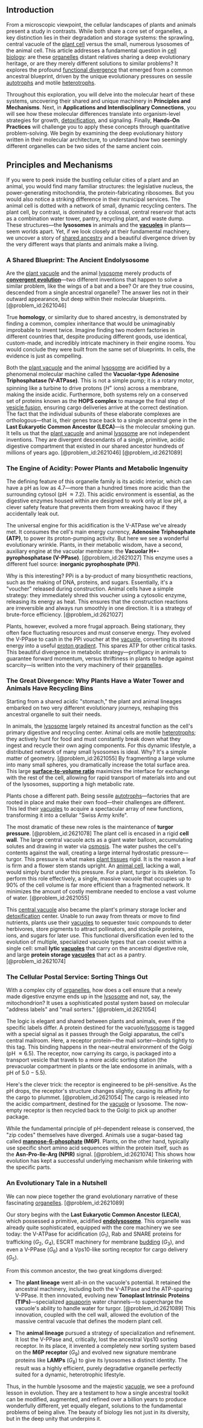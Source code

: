 ## Introduction
From a microscopic viewpoint, the cellular landscapes of plants and animals present a study in contrasts. While both share a core set of organelles, a key distinction lies in their degradation and storage systems: the sprawling, central vacuole of the [plant cell](@article_id:274736) versus the small, numerous lysosomes of the animal cell. This article addresses a fundamental question in [cell biology](@article_id:143124): are these [organelles](@article_id:154076) distant relatives sharing a deep evolutionary heritage, or are they merely different solutions to similar problems? It explores the profound [functional divergence](@article_id:170574) that emerged from a common ancestral blueprint, driven by the unique evolutionary pressures on sessile [autotrophs](@article_id:194582) and motile [heterotrophs](@article_id:195131).

Throughout this exploration, you will delve into the molecular heart of these systems, uncovering their shared and unique machinery in **Principles and Mechanisms**. Next, in **Applications and Interdisciplinary Connections**, you will see how these molecular differences translate into organism-level strategies for growth, [detoxification](@article_id:169967), and signaling. Finally, **Hands-On Practices** will challenge you to apply these concepts through quantitative problem-solving. We begin by examining the deep evolutionary history written in their molecular architecture, to understand how two seemingly different organelles can be two sides of the same ancient coin.

## Principles and Mechanisms

If you were to peek inside the bustling cellular cities of a plant and an animal, you would find many familiar structures: the legislative nucleus, the power-generating mitochondria, the protein-fabricating ribosomes. But you would also notice a striking difference in their municipal services. The animal cell is dotted with a network of small, dynamic recycling centers. The plant cell, by contrast, is dominated by a colossal, central reservoir that acts as a combination water tower, pantry, recycling plant, and waste dump. These structures—the **lysosomes** in animals and the **[vacuoles](@article_id:195399)** in plants—seem worlds apart. Yet, if we look closely at their fundamental machinery, we uncover a story of [shared ancestry](@article_id:175425) and a beautiful divergence driven by the very different ways that plants and animals make a living.

### A Shared Blueprint: The Ancient Endolysosome

Are the [plant vacuole](@article_id:172173) and the animal [lysosome](@article_id:174405) merely products of **[convergent evolution](@article_id:142947)**—two different inventions that happen to solve a similar problem, like the wings of a bat and a bee? Or are they true cousins, descended from a single ancestral organelle? The answer lies not in their outward appearance, but deep within their molecular blueprints. [@problem_id:2621046]

True **homology**, or similarity due to shared ancestry, is demonstrated by finding a common, complex inheritance that would be unimaginably improbable to invent twice. Imagine finding two modern factories in different countries that, despite producing different goods, use identical, custom-made, and incredibly intricate machinery in their engine rooms. You would conclude they were built from the same set of blueprints. In cells, the evidence is just as compelling.

Both the [plant vacuole](@article_id:172173) and the animal [lysosome](@article_id:174405) are acidified by a phenomenal molecular machine called the **Vacuolar-type Adenosine Triphosphatase (V-ATPase)**. This is not a simple pump; it is a rotary motor, spinning like a turbine to drive protons ($H^+$ ions) across a membrane, making the inside acidic. Furthermore, both systems rely on a conserved set of proteins known as the **HOPS complex** to manage the final step of [vesicle fusion](@article_id:162738), ensuring cargo deliveries arrive at the correct destination. The fact that the individual subunits of these elaborate complexes are orthologous—that is, their genes trace back to a single ancestral gene in the **Last Eukaryotic Common Ancestor (LECA)**—is the molecular smoking gun. It tells us that the [plant vacuole](@article_id:172173) and animal [lysosome](@article_id:174405) are not independent inventions. They are divergent descendants of a single, primitive, acidic digestive compartment that existed in our shared ancestor hundreds of millions of years ago. [@problem_id:2621046] [@problem_id:2621089]

### The Engine of Acidity: Power Plants and Metabolic Ingenuity

The defining feature of this organelle family is its acidic interior, which can have a pH as low as $4.7$—more than a hundred times more acidic than the surrounding cytosol (pH $\approx 7.2$). This acidic environment is essential, as the digestive enzymes housed within are designed to work only at low pH, a clever safety feature that prevents them from wreaking havoc if they accidentally leak out.

The universal engine for this acidification is the V-ATPase we've already met. It consumes the cell's main energy currency, **Adenosine Triphosphate (ATP)**, to power its proton-pumping activity. But here we see a wonderful evolutionary wrinkle. Plants, in their metabolic wisdom, have a second, auxiliary engine at the vacuolar membrane: the **Vacuolar H+-pyrophosphatase (V-PPase)**. [@problem_id:2621027] This enzyme uses a different fuel source: **inorganic pyrophosphate (PPi)**.

Why is this interesting? PPi is a by-product of many biosynthetic reactions, such as the making of DNA, proteins, and sugars. Essentially, it's a "voucher" released during construction. Animal cells have a simple strategy: they immediately shred this voucher using a cytosolic enzyme, releasing its energy as heat. This ensures that the construction reactions are irreversible and always run smoothly in one direction. It is a strategy of brute-force efficiency. [@problem_id:2621027]

Plants, however, evolved a more frugal approach. Being stationary, they often face fluctuating resources and must conserve energy. They evolved the V-PPase to cash in the PPi voucher at the [vacuole](@article_id:147175), converting its stored energy into a useful [proton gradient](@article_id:154261). This spares ATP for other critical tasks. This beautiful divergence in metabolic strategy—profligacy in animals to guarantee forward momentum, versus thriftiness in plants to hedge against scarcity—is written into the very machinery of their [organelles](@article_id:154076).

### The Great Divergence: Why Plants Have a Water Tower and Animals Have Recycling Bins

Starting from a shared acidic "stomach," the plant and animal lineages embarked on two very different evolutionary journeys, reshaping this ancestral organelle to suit their needs.

In animals, the [lysosome](@article_id:174405) largely retained its ancestral function as the cell's primary digestive and recycling center. Animal cells are motile [heterotrophs](@article_id:195131); they actively hunt for food and must constantly break down what they ingest and recycle their own aging components. For this dynamic lifestyle, a distributed network of many small lysosomes is ideal. Why? It's a simple matter of geometry. [@problem_id:2621055] By fragmenting a large volume into many small spheres, you dramatically increase the total surface area. This large **[surface-to-volume ratio](@article_id:176983)** maximizes the interface for exchange with the rest of the cell, allowing for rapid transport of materials into and out of the lysosomes, supporting a high metabolic rate.

Plants chose a different path. Being sessile [autotrophs](@article_id:194582)—factories that are rooted in place and make their own food—their challenges are different. This led their [vacuoles](@article_id:195399) to acquire a spectacular array of new functions, transforming it into a cellular "Swiss Army knife".

The most dramatic of these new roles is the maintenance of **turgor pressure**. [@problem_id:2621078] The plant cell is encased in a rigid **cell wall**. The large central vacuole acts as a giant water balloon, accumulating solutes and drawing in water via [osmosis](@article_id:141712). The water pushes the cell's contents against the wall, creating a large internal hydrostatic pressure—turgor. This pressure is what makes [plant tissues](@article_id:145778) rigid. It is the reason a leaf is firm and a flower stem stands upright. An [animal cell](@article_id:265068), lacking a wall, would simply burst under this pressure. For a plant, turgor is its skeleton. To perform this role effectively, a single, massive vacuole that occupies up to $90\%$ of the cell volume is far more efficient than a fragmented network. It minimizes the amount of costly membrane needed to enclose a vast volume of water. [@problem_id:2621055]

This [central vacuole](@article_id:139058) also became the plant's primary storage locker and [detoxification](@article_id:169967) center. Unable to run away from threats or move to find nutrients, plants use their [vacuoles](@article_id:195399) to sequester toxic compounds to deter herbivores, store pigments to attract pollinators, and stockpile proteins, ions, and sugars for later use. This functional diversification even led to the evolution of multiple, specialized vacuole types that can coexist within a single cell: small **lytic [vacuoles](@article_id:195399)** that carry on the ancestral digestive role, and large **protein storage [vacuoles](@article_id:195399)** that act as a pantry. [@problem_id:2621074]

### The Cellular Postal Service: Sorting Things Out

With a complex city of [organelles](@article_id:154076), how does a cell ensure that a newly made digestive enzyme ends up in the [lysosome](@article_id:174405) and not, say, the mitochondrion? It uses a sophisticated postal system based on molecular "address labels" and "mail sorters." [@problem_id:2621054]

The logic is elegant and shared between plants and animals, even if the specific labels differ. A protein destined for the vacuole/[lysosome](@article_id:174405) is tagged with a special signal as it passes through the Golgi apparatus, the cell's central mailroom. Here, a receptor protein—the mail sorter—binds tightly to this tag. This binding happens in the near-neutral environment of the Golgi (pH $\approx 6.5$). The receptor, now carrying its cargo, is packaged into a transport vesicle that travels to a more acidic sorting station (the prevacuolar compartment in plants or the late endosome in animals, with a pH of $5.0-5.5$).

Here's the clever trick: the receptor is engineered to be pH-sensitive. As the pH drops, the receptor's structure changes slightly, causing its affinity for the cargo to plummet. [@problem_id:2621054] The cargo is released into the acidic compartment, destined for the [vacuole](@article_id:147175) or lysosome. The now-empty receptor is then recycled back to the Golgi to pick up another package.

While the fundamental principle of pH-dependent release is conserved, the "zip codes" themselves have diverged. Animals use a sugar-based tag called **[mannose-6-phosphate](@article_id:146314) (M6P)**. Plants, on the other hand, typically use specific short amino acid sequences within the protein itself, such as the **Asn-Pro-Ile-Arg (NPIR)** signal. [@problem_id:2621074] This shows how evolution has kept a successful underlying mechanism while tinkering with the specific parts.

### An Evolutionary Tale in a Nutshell

We can now piece together the grand evolutionary narrative of these fascinating [organelles](@article_id:154076). [@problem_id:2621089]

Our story begins with the **Last Eukaryotic Common Ancestor (LECA)**, which possessed a primitive, acidified **[endolysosome](@article_id:163491)**. This organelle was already quite sophisticated, equipped with the core machinery we see today: the V-ATPase for acidification ($G_1$), Rab and SNARE proteins for trafficking ($G_2$, $G_4$), ESCRT machinery for membrane [budding](@article_id:261617) ($G_3$), and even a V-PPase ($G_6$) and a Vps10-like sorting receptor for cargo delivery ($G_5$).

From this common ancestor, the two great kingdoms diverged:

*   The **plant lineage** went all-in on the vacuole's potential. It retained the ancestral machinery, including both the V-ATPase and the ATP-sparing V-PPase. It then innovated, evolving new **Tonoplast Intrinsic Proteins (TIPs)**—specialized [aquaporin](@article_id:177927) water channels—to supercharge the vacuole's ability to handle water for turgor. [@problem_id:2621089] This innovation, coupled with the cell wall, allowed the evolution of the massive central vacuole that defines the modern plant cell.

*   The **animal lineage** pursued a strategy of specialization and refinement. It lost the V-PPase and, critically, lost the ancestral Vps10 sorting receptor. In its place, it invented a completely new sorting system based on the **M6P receptor** ($G_9$) and evolved new signature membrane proteins like **LAMPs** ($G_8$) to give its lysosomes a distinct identity. The result was a highly efficient, purely degradative organelle perfectly suited for a dynamic, heterotrophic lifestyle.

Thus, in the humble lysosome and the majestic [vacuole](@article_id:147175), we see a profound lesson in evolution. They are a testament to how a single ancestral toolkit can be modified, augmented, and refined over a billion years to produce wonderfully different, yet equally elegant, solutions to the fundamental problems of being alive. The beauty of biology lies not just in its diversity, but in the deep unity that underpins it.